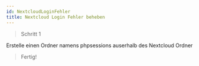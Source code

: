 ```yaml
---
id: NextcloudLoginFehler
title: Nextcloud Login Fehler beheben
---
```


> Schritt 1

Erstelle einen Ordner namens phpsessions auserhalb des Nextcloud Ordner

> Fertig!